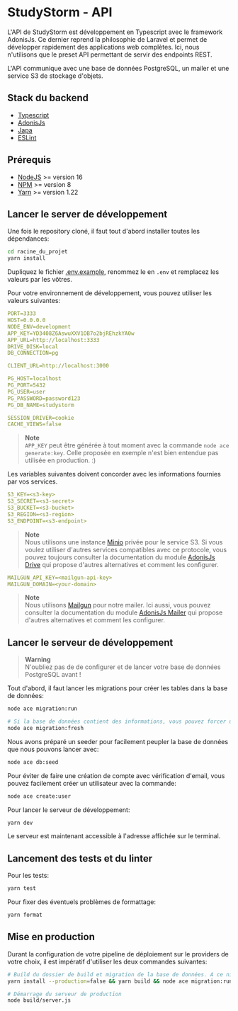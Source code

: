 # StudyStorm - API

L'API de StudyStorm est développement en Typescript avec le framework AdonisJs. Ce dernier reprend la philosophie de Laravel et permet de développer rapidement des applications web complètes. Ici, nous n'utilisons que le preset API permettant de servir des endpoints REST.

L'API communique avec une base de données PostgreSQL, un mailer et une service S3 de stockage d'objets.

## Stack du backend
* [Typescript](https://www.typescriptlang.org/)
* [AdonisJs](https://adonisjs.com/)
* [Japa](https://japa.dev/)
* [ESLint](https://eslint.org/)

## Prérequis
* [NodeJS](https://nodejs.org/en/download/) >= version 16
* [NPM](https://www.npmjs.com/package/download) >= version 8
* [Yarn](https://classic.yarnpkg.com/lang/en/docs/install/#windows-stable) >= version 1.22

## Lancer le server de développement

Une fois le repository cloné, il faut tout d'abord installer toutes les dépendances:
```bash
cd racine_du_projet
yarn install
```

Dupliquez le fichier [.env.example](https://github.com/StudyStorm/application/blob/main/.env.example), renommez le en ``.env`` et remplacez les valeurs par les vôtres.

Pour votre environnement de développement, vous pouvez utiliser les valeurs suivantes:

```yaml
PORT=3333
HOST=0.0.0.0
NODE_ENV=development
APP_KEY=YD3408Z6AswuXXV1OB7o2bjREhzkYA0w
APP_URL=http://localhost:3333
DRIVE_DISK=local
DB_CONNECTION=pg

CLIENT_URL=http://localhost:3000

PG_HOST=localhost
PG_PORT=5432
PG_USER=user
PG_PASSWORD=password123
PG_DB_NAME=studystorm

SESSION_DRIVER=cookie
CACHE_VIEWS=false
```

> **Note**  
> ``APP_KEY`` peut être générée à tout moment avec la commande ```node ace generate:key```. Celle proposée en exemple n'est bien entendue pas utilisée en production. :)

Les variables suivantes doivent concorder avec les informations fournies par vos services.

```yaml
S3_KEY=<s3-key>
S3_SECRET=<s3-secret>
S3_BUCKET=<s3-bucket>
S3_REGION=<s3-region>
S3_ENDPOINT=<s3-endpoint>
```

> **Note**  
> Nous utilisons une instance [Minio](https://min.io/) privée pour le service S3. Si vous voulez utiliser d'autres services compatibles avec ce protocole, vous pouvez toujours consulter la documentation du module [AdonisJs Drive](https://docs.adonisjs.com/guides/drive) qui propose d'autres alternatives et comment les configurer.

```yaml
MAILGUN_API_KEY=<mailgun-api-key>
MAILGUN_DOMAIN=<your-domain>
```

> **Note**  
> Nous utilisons [Mailgun](https://www.mailgun.com/) pour notre mailer. Ici aussi, vous pouvez consulter la documentation du module [AdonisJs Mailer](https://docs.adonisjs.com/guides/mailer) qui propose d'autres alternatives et comment les configurer.
## Lancer le serveur de développement

> **Warning**  
> N'oubliez pas de de configurer et de lancer votre base de données PostgreSQL avant !

Tout d'abord, il faut lancer les migrations pour créer les tables dans la base de données:
```bash
node ace migration:run

# Si la base de données contient des informations, vous pouvez forcer une réinitialisation avec:
node ace migration:fresh
```

Nous avons préparé un seeder pour facilement peupler la base de données que nous pouvons lancer avec:
```bash
node ace db:seed
```

Pour éviter de faire une création de compte avec vérification d'email, vous pouvez facilement créer un utilisateur avec la commande:

```bash
node ace create:user
```

Pour lancer le serveur de développement:
```bash
yarn dev
```
Le serveur est maintenant accessible à l'adresse affichée sur le terminal.

## Lancement des tests et du linter

Pour les tests: 
```bash
yarn test
```

Pour fixer des éventuels problèmes de formattage:
```bash
yarn format
```

## Mise en production

Durant la configuration de votre pipeline de déploiement sur le providers de votre choix, il est impératif d'utiliser les deux commandes suivantes:

```bash
# Build du dossier de build et migration de la base de données. A ce niveau-là, si la base de données est peuplée, seules les nouvelles migrations vont se lancer.
yarn install --production=false && yarn build && node ace migration:run --force

# Démarrage du serveur de production
node build/server.js
```
